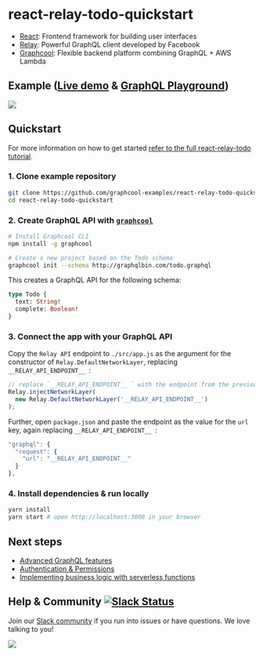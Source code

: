 # react-relay-todo-quickstart

* [React](https://facebook.github.io/react/): Frontend framework for building user interfaces
* [Relay](https://facebook.github.io/relay/): Powerful GraphQL client developed by Facebook
* [Graphcool](https://www.graph.cool): Flexible backend platform combining GraphQL + AWS Lambda

## Example ([Live demo](https://demo-react-relay-todo-example.netlify.com) & [GraphQL Playground](https://api.graph.cool/relay/v1/cj1nq71xyfabv0199bp3a7hhf))

![](http://imgur.com/75LEao7.gif)

## Quickstart

For more information on how to get started [refer to the full react-relay-todo tutorial](https://www.graph.cool/docs/quickstart/).

### 1. Clone example repository

```sh
git clone https://github.com/graphcool-examples/react-relay-todo-quickstart.git
cd react-relay-todo-quickstart
```

### 2. Create GraphQL API with [`graphcool`](https://www.npmjs.com/package/graphcool)

```sh
# Install Graphcool CLI
npm install -g graphcool

# Create a new project based on the Todo schema
graphcool init --schema http://graphqlbin.com/todo.graphql
```

This creates a GraphQL API for the following schema:

```graphql
type Todo {
  text: String!
  complete: Boolean!
}
```

### 3. Connect the app with your GraphQL API

Copy the `Relay API` endpoint to `./src/app.js` as the argument for the constructor of `Relay.DefaultNetworkLayer`, replacing `__RELAY_API_ENDPOINT__ `:

```js
// replace `__RELAY_API_ENDPOINT__ ` with the endpoint from the previous step
Relay.injectNetworkLayer(
  new Relay.DefaultNetworkLayer('__RELAY_API_ENDPOINT__')
);
```

Further, open `package.json` and paste the endpoint as the value for the `url` key, again replacing `__RELAY_API_ENDPOINT__ `:

```js
"graphql": {
  "request": {
    "url": "__RELAY_API_ENDPOINT__"
  }
},
```

### 4. Install dependencies & run locally

```sh
yarn install
yarn start # open http://localhost:3000 in your browser
```

## Next steps

* [Advanced GraphQL features](x)
* [Authentication & Permissions](https://www.graph.cool/docs/reference/authorization/overview-iegoo0heez/)
* [Implementing business logic with serverless functions](https://www.graph.cool/docs/reference/functions/overview-boo6uteemo/)


## Help & Community [![Slack Status](https://slack.graph.cool/badge.svg)](https://slack.graph.cool)

Join our [Slack community](http://slack.graph.cool/) if you run into issues or have questions. We love talking to you!

![](http://i.imgur.com/5RHR6Ku.png)
